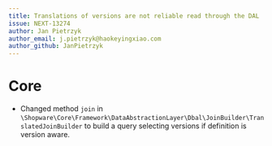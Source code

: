 ```yaml
---
title: Translations of versions are not reliable read through the DAL
issue: NEXT-13274
author: Jan Pietrzyk
author_email: j.pietrzyk@haokeyingxiao.com
author_github: JanPietrzyk
---
```

# Core
* Changed method `join` in `\Shopware\Core\Framework\DataAbstractionLayer\Dbal\JoinBuilder\TranslatedJoinBuilder` to build a query selecting versions if definition is version aware.
